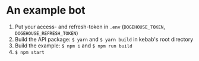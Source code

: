 # An example bot
1. Put your access- and refresh-token in `.env` (`DOGEHOUSE_TOKEN`, `DOGEHOUSE_REFRESH_TOKEN`)
2. Build the API package: `$ yarn` and `$ yarn build` in kebab's root directory
3. Build the example: `$ npm i` and `$ npm run build`
4. `$ npm start`
